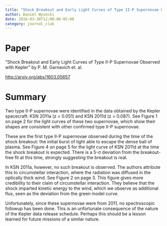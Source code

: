 ```yaml
---
title: "Shock Breakout and Early Light Curves of Type II-P Supernovae Observed with Kepler"
author: Daniel Wysocki
date: 2016-03-30T12:00:00-05:00
category: journal_club
---
```


# Paper

"Shock Breakout and Early Light Curves of Type II-P Supernovae Observed with Kepler" by P. M. Garnavich et. al.

<http://arxiv.org/abs/1603.05657>


# Summary

Two type II-P supernovae were identified in the data obtained by the Kepler spacecraft: KSN 2011a (z = 0.051) and KSN 2011d (z = 0.087). See Figure 1 on page 2 for the light curves of these two supernovae, which show their shapes are consistent with other confirmed type II-P supernovae.

These are the first type II-P supernovae observed during the time of the shock breakout: the initial burst of light able to escape the dense ball of plasma. See Figure 4 on page 5 for the light curve of KSN 2011d at the time the shock breakout is expected. There is a 5-σ deviation from the breakout-free fit at this time, strongly suggesting the breakout is real.

In KSN 2011a, however, no such breakout is observed. The authors attribute this to circumstellar interaction, where the radiation was diffused in the optically thick wind. See Figure 2 on page 3. This figure gives more credibility to their claim of circumstellar interaction. They believe that the shock imparted kinetic energy to the wind, which we observe as additional flux, seen as the deviation from the green model curve.

Unfortunately, since these supernovae were from 2011, no spectroscopic followup has been done. This is an unfortunate consequence of the nature of the Kepler data release schedule. Perhaps this should be a lesson learned for future missions of a similar nature.
